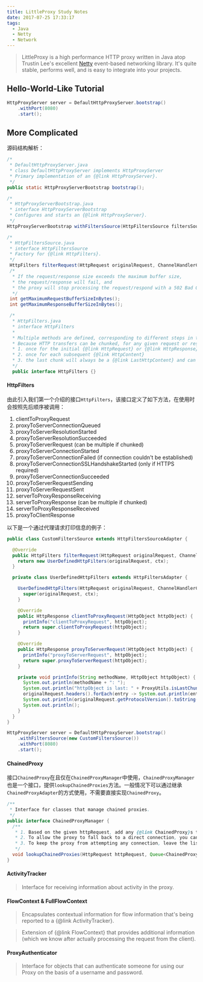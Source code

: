 ```yaml
---
title: LittleProxy Study Notes
date: 2017-07-25 17:33:17
tags:
  - Java
  - Netty
  - Network
---
```

> LittleProxy is a high performance HTTP proxy written in Java atop Trustin Lee's excellent [Netty](http://netty.io) event-based networking library. It's quite stable, performs well, and is easy to integrate into your projects.

## Hello-World-Like Tutorial
``` Java
HttpProxyServer server = DefaultHttpProxyServer.bootstrap()
    .withPort(8080)
    .start();
```

## More Complicated
源码结构解析：

``` Java
/*
 * DefaultHttpProxyServer.java
 * class DefaultHttpProxyServer implements HttpProxyServer
 * Primary implementation of an {@link HttpProxyServer}.
 */
public static HttpProxyServerBootstrap bootstrap();

/*
 * HttpProxyServerBootstrap.java
 * interface HttpProxyServerBootstrap
 * Configures and starts an {@link HttpProxyServer}.
 */
HttpProxyServerBootstrap withFiltersSource(HttpFiltersSource filtersSource);

/*
 * HttpFiltersSource.java
 * interface HttpFiltersSource
 * Factory for {@link HttpFilters}.
 */
 HttpFilters filterRequest(HttpRequest originalRequest, ChannelHandlerContext ctx);
 /*
  * If the request/response size exceeds the maximum buffer size,
  * the request/response will fail, and
  * the proxy will stop processing the request/respond with a 502 Bad Gateway error.
  */
 int getMaximumRequestBufferSizeInBytes();
 int getMaximumResponseBufferSizeInBytes();

 /*
  * HttpFilters.java
  * interface HttpFilters
  *
  * Multiple methods are defined, corresponding to different steps in the request processing lifecycle.
  * Because HTTP transfers can be chunked, for any given request or response, the filter methods (that can modify request/response in place) may be called multiple times:
  * 1. once for the initial {@link HttpRequest} or {@link HttpResponse}
  * 2. once for each subsequent {@link HttpContent}
  * 3. the last chunk will always be a {@link LastHttpContent} and can be checked for being last using {@link ProxyUtils#isLastChunk(HttpObject)}.
  */
  public interface HttpFilters {}
```

#### HttpFilters
由此引入我们第一个介绍的接口`HttpFilters`，该接口定义了如下方法，在使用时会按照先后顺序被调用：

1. clientToProxyRequest
2. proxyToServerConnectionQueued
3. proxyToServerResolutionStarted
4. proxyToServerResolutionSucceeded
5. proxyToServerRequest (can be multiple if chunked)
6. proxyToServerConnectionStarted
7. proxyToServerConnectionFailed (if connection couldn't be established)
8. proxyToServerConnectionSSLHandshakeStarted (only if HTTPS required)
9. proxyToServerConnectionSucceeded
10. proxyToServerRequestSending
11. proxyToServerRequestSent
12. serverToProxyResponseReceiving
13. serverToProxyResponse (can be multiple if chunked)
14. serverToProxyResponseReceived
15. proxyToClientResponse

以下是一个通过代理请求打印信息的例子：
``` Java
public class CustomFiltersSource extends HttpFiltersSourceAdapter {

  @Override
  public HttpFilters filterRequest(HttpRequest originalRequest, ChannelHandlerContext ctx) {
    return new UserDefinedHttpFilters(originalRequest, ctx);
  }

  private class UserDefinedHttpFilters extends HttpFiltersAdapter {

    UserDefinedHttpFilters(HttpRequest originalRequest, ChannelHandlerContext ctx) {
      super(originalRequest, ctx);
    }

    @Override
    public HttpResponse clientToProxyRequest(HttpObject httpObject) {
      printInfo("clientToProxyRequest", httpObject);
      return super.clientToProxyRequest(httpObject);
    }

    @Override
    public HttpResponse proxyToServerRequest(HttpObject httpObject) {
      printInfo("proxyToServerRequest", httpObject);
      return super.proxyToServerRequest(httpObject);
    }

    private void printInfo(String methodName, HttpObject httpObject) {
      System.out.println(methodName + ": ");
      System.out.println("httpObject is last: " + ProxyUtils.isLastChunk(httpObject));
      originalRequest.headers().forEach(entry -> System.out.println(entry.getKey() + ": " + entry.getValue()));
      System.out.println(originalRequest.getProtocolVersion().toString() + " " + originalRequest.getUri());
      System.out.println();
    }
  }
}
```

``` Java
HttpProxyServer server = DefaultHttpProxyServer.bootstrap()
    .withFiltersSource(new CustomFiltersSource())
    .withPort(8080)
    .start();
```

#### ChainedProxy
接口`ChainedProxy`在且仅在`ChainedProxyManager`中使用，`ChainedProxyManager`也是一个接口，提供`lookupChainedProxies`方法。一般情况下可以通过继承`ChainedProxyAdapter`的方式使用，不需要直接实现`ChainedProxy`。
``` Java
/**
 * Interface for classes that manage chained proxies.
 */
public interface ChainedProxyManager {
  /**
   * 1. Based on the given httpRequest, add any {@link ChainedProxy}s to the list that should be used to process the request. The downstream proxy will attempt to connect to each of these in the order that they appear until it successfully connects to one.
   * 2. To allow the proxy to fall back to a direct connection, you can add {@link ChainedProxyAdapter#FALLBACK_TO_DIRECT_CONNECTION} to the end of the list.
   * 3. To keep the proxy from attempting any connection, leave the list blank. This will cause the proxy to return a 502 response.
   */
  void lookupChainedProxies(HttpRequest httpRequest, Queue<ChainedProxy> chainedProxies);
}
```

#### ActivityTracker
> Interface for receiving information about activity in the proxy.

#### FlowContext & FullFlowContext
> Encapsulates contextual information for flow information that's being reported to a {@link ActivityTracker}.

> Extension of {@link FlowContext} that provides additional information (which we know after actually processing the request from the client).

#### ProxyAuthenticator
> Interface for objects that can authenticate someone for using our Proxy on the basis of a username and password.

